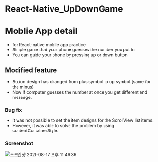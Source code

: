 # React-Native_UpDownGame

# Moblie App detail
- for React-native mobile app practice
- Simple game that your phone guesses the number you put in
- You can guide your phone by pressing up or down button

## Modified feature
- Button design has changed from plus symbol to up symbol.(same for the minus)
- Now if computer guesses the number at once you get different end message.

### Bug fix
- It was not possible to set the item designs for the ScrollView list items.
- However, it was able to solve the problem by using contentContainerStyle.

### Screenshot


![스크린샷 2021-08-17 오후 11 46 36](https://user-images.githubusercontent.com/50165633/129748401-7fe4aa2e-542b-41f8-b0be-447ffbe516e2.png)






